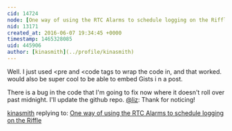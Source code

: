 ```yaml
---
cid: 14724
node: [One way of using the RTC Alarms to schedule logging on the Riffle](../notes/kinasmith/06-07-2016/one-way-of-using-the-rtc-alarms-to-schedule-logging-on-the-riffle)
nid: 13171
created_at: 2016-06-07 19:34:45 +0000
timestamp: 1465328085
uid: 445906
author: [kinasmith](../profile/kinasmith)
---
```


Well. I just used <pre and <code tags to wrap the code in, and that worked. 
would also be super cool to be able to embed Gists i
n a post. 

There is a bug in the code that I'm going to fix now where it doesn't roll over past midnight. I'll update the github repo. 
[@liz](/profile/liz): Thank for noticing!

[kinasmith](../profile/kinasmith) replying to: [One way of using the RTC Alarms to schedule logging on the Riffle](../notes/kinasmith/06-07-2016/one-way-of-using-the-rtc-alarms-to-schedule-logging-on-the-riffle)

